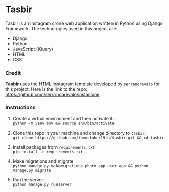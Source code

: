 # Tasbir
Tasbir is an Instagram clone web application written in Python using Django Framework. The technologies used in this project are: 
* Django
* Python
* JavaScript (jQuery)
* HTML
* CSS

### Credit
**Tasbir** uses the HTML Instagram template developed by `serranorevalo` for this project. Here is the link to the repo: https://github.com/serranoarevalo/instaclone

### Instructions

1. Create a virtual environment and then activate it.  
    `python -m venv env && source env/bin/activate`

2. Clone this repo in your machine and change directory to `tasbir`.  
    `git clone https://github.com/theoctober19th/tasbir.git && cd tasbir`

3. Install packages from `requirements.txt`  
    `pip install -r requirements.txt`

4. Make migrations and migrate  
    `python manage.py makemigrations photo_app user_app && python manage.py migrate`

5. Run the server.  
    `python manage.py runserver`


